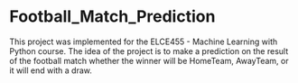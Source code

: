 # Football_Match_Prediction
This project was implemented for the ELCE455 - Machine Learning with Python course. The idea of the project is to make a prediction on the result of the football match whether the winner will be HomeTeam, AwayTeam, or it will end with a draw.

